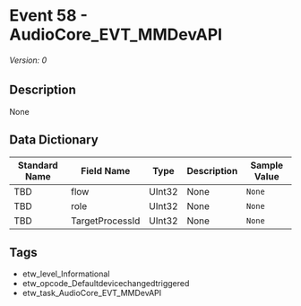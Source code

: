# Event 58 - AudioCore_EVT_MMDevAPI
###### Version: 0

## Description
None

## Data Dictionary
|Standard Name|Field Name|Type|Description|Sample Value|
|---|---|---|---|---|
|TBD|flow|UInt32|None|`None`|
|TBD|role|UInt32|None|`None`|
|TBD|TargetProcessId|UInt32|None|`None`|

## Tags
* etw_level_Informational
* etw_opcode_Defaultdevicechangedtriggered
* etw_task_AudioCore_EVT_MMDevAPI
